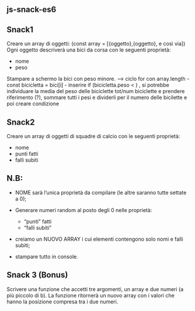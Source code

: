 ##  js-snack-es6

## Snack1
Creare un array di oggetti: (const array = [{oggetto},{oggetto}, e così via])
Ogni oggetto descriverà una bici da corsa con le seguenti proprietà:

- nome
- peso

Stampare a schermo la bici con peso minore.  --> ciclo for con array.length - const bicicletta = bici[i] - inserire if (bicicletta.peso < ) , si potrebbe individuare la media del peso delle biciclette tot/num biciclette e prendere riferimento  (?), sommare tutti i pesi e dividerli per il numero delle bicilette e poi creare condizione



## Snack2
Creare un array di oggetti di squadre di calcio con le seguenti proprietà:

- nome
- punti fatti
- falli subiti

## N.B:

 - NOME sarà l’unica proprietà da compilare (le altre saranno tutte settate a 0);

 - Generare numeri random al posto degli 0 nelle proprietà:
    -  “punti” fatti 
    -  “falli subiti”

 - creiamo un NUOVO ARRAY i cui elementi contengono solo nomi e falli subiti;
 - stampare tutto in console.


## Snack 3 (Bonus)
Scrivere una funzione che accetti tre argomenti, un array e due numeri (a più piccolo di b).
La funzione ritornerà un nuovo array con i valori che hanno la posizione compresa tra i due numeri.
